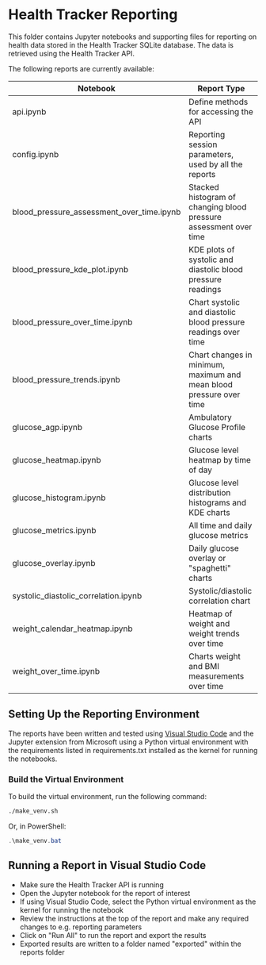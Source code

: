 # Health Tracker Reporting

This folder contains Jupyter notebooks and supporting files for reporting on health data stored in the Health Tracker SQLite database. The data is retrieved using the Health Tracker API.

The following reports are currently available:

| Notebook | Report Type |
| --- | --- |
| api.ipynb | Define methods for accessing the API |
| config.ipynb | Reporting session parameters, used by all the reports |
| blood_pressure_assessment_over_time.ipynb | Stacked histogram of changing blood pressure assessment over time |
| blood_pressure_kde_plot.ipynb | KDE plots of systolic and diastolic blood pressure readings |
| blood_pressure_over_time.ipynb | Chart systolic and diastolic blood pressure readings over time |
| blood_pressure_trends.ipynb | Chart changes in minimum, maximum and mean blood pressure over time |
| glucose_agp.ipynb | Ambulatory Glucose Profile charts |
| glucose_heatmap.ipynb | Glucose level heatmap by time of day |
| glucose_histogram.ipynb | Glucose level distribution histograms and KDE charts |
| glucose_metrics.ipynb | All time and daily glucose metrics |
| glucose_overlay.ipynb | Daily glucose overlay or "spaghetti" charts |
| systolic_diastolic_correlation.ipynb | Systolic/diastolic correlation chart |
| weight_calendar_heatmap.ipynb | Heatmap of weight and weight trends over time |
| weight_over_time.ipynb | Charts weight and BMI measurements over time |

## Setting Up the Reporting Environment

The reports have been written and tested using [Visual Studio Code](https://code.visualstudio.com/download) and the Jupyter extension from Microsoft using a Python virtual environment with the requirements listed in requirements.txt installed as the kernel for running the notebooks.

### Build the Virtual Environment

To build the virtual environment, run the following command:

```bash
./make_venv.sh
```

Or, in PowerShell:

```powershell
.\make_venv.bat
```

## Running a Report in Visual Studio Code

- Make sure the Health Tracker API is running
- Open the Jupyter notebook for the report of interest
- If using Visual Studio Code, select the Python virtual environment as the kernel for running the notebook
- Review the instructions at the top of the report and make any required changes to e.g. reporting parameters
- Click on "Run All" to run the report and export the results
- Exported results are written to a folder named "exported" within the reports folder
